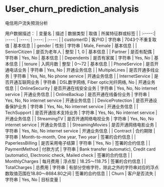 # User_churn_prediction_analysis
电信用户流失预测分析

用户数据描述：
| 变量名 | 描述 | 数据类型 | 取值 | 所属特征群或标签 |
| :-----:| :----: | :----: | :----: | :----: |
| customerID | 客户ID | 字符串 | 7043个不重复取值 | 基本信息 |
| gender | 性别 | 字符串 | Male, Female | 基本信息 |
| SeniorCitizen | 是否为老年人 | 整型 | 1, 0 | 基本信息 |
| Partner | 是否有配偶 | 字符串 | Yes, No | 基本信息 |
| Dependents | 是否有家属 | 字符串 | Yes, No | 基本信息 |
| tenure | 入网月数 | 整型 | 0～72 | 基本信息 |
| PhoneService | 是否开通电话业务 | 字符串 | Yes, No | 开通业务信息 |
| MultipleLines | 是否开通多线业务 | 字符串 | Yes, No, No phone service | 开通业务信息 |
| InternetService | 是否开通互联网业务 | 字符串 | DSL数字网络, Fiber optic光纤网络, No | 开通业务信息 |
| OnlineSecurity | 是否开通在线安全业务 | 字符串 | Yes, No, No internet service | 开通业务信息 |
| OnlineBackup | 是否开通在线备份业务 | 字符串 | Yes, No, No internet service | 开通业务信息 |
| DeviceProtection | 是否开通设备保护业务 | 字符串 | Yes, No, No internet service | 开通业务信息 |
| TechSupport | 是否开通技术支持业务 | 字符串 | Yes, No, No internet service | 开通业务信息 |
| StreamingTV | 是否开通网络电视业务 | 字符串 | Yes, No, No internet service | 开通业务信息 |
| StreamingMovies | 是否开通网络电影业务 | 字符串 | Yes, No, No internet service | 开通业务信息 |
| Contract | 合约期限 | 字符串 | Month-to-month, One year, Two year | 签署的合约信息 |
| PaperlessBilling | 是否采用电子结算 | 字符串 | Yes, No | 签署的合约信息 |
| PaymentMethod | 付款方式 | 字符串 | Bank transfer (automatic), Credit card (automatic), Electronic check, Mailed check | 签署的合约信息 |
| MonthlyCharges | 每月费用 | 浮点型 | 18.25～118.75 | 签署的合约信息 |
| TotalCharges | 总费用 | 字符串 | 有部分空格字符，除此之外的字符串对应的浮点数取值范围在18.80～8684.80之间 | 签署的合约信息 |
| Churn | 客户是否流失 | 字符串 | Yes, No | 目标变量 |
